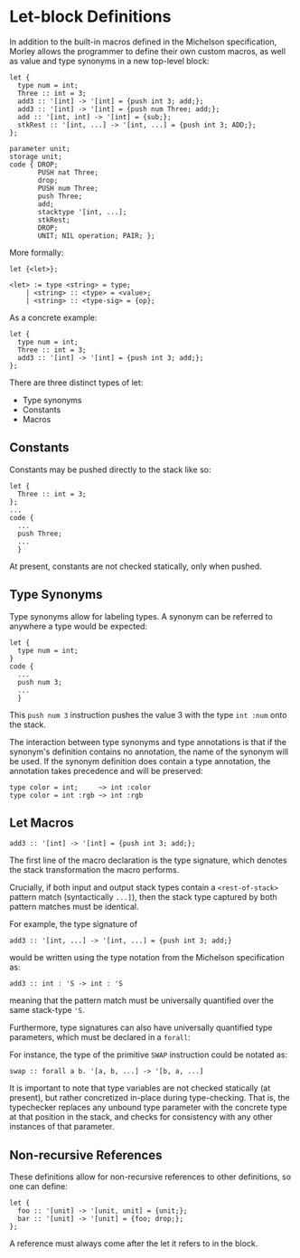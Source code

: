 # Let-block Definitions

In addition to the built-in macros defined in the Michelson specification,
Morley allows the programmer to define their own custom macros, as well as value
and type synonyms in a new top-level block:

```
let {
  type num = int;
  Three :: int = 3;
  add3 :: '[int] -> '[int] = {push int 3; add;};
  add3 :: '[int] -> '[int] = {push num Three; add;};
  add :: '[int, int] -> '[int] = {sub;};
  stkRest :: '[int, ...] -> '[int, ...] = {push int 3; ADD;};
};

parameter unit;
storage unit;
code { DROP;
       PUSH nat Three;
       drop;
       PUSH num Three;
       push Three;
       add;
       stacktype '[int, ...];
       stkRest;
       DROP;
       UNIT; NIL operation; PAIR; };
```

More formally:

```
let {<let>};

<let> := type <string> = type;
    | <string> :: <type> = <value>;
    | <string> :: <type-sig> = {op};
```

As a concrete example:

```
let {
  type num = int;
  Three :: int = 3;
  add3 :: '[int] -> '[int] = {push int 3; add;};
};
```

There are three distinct types of let:

- Type synonyms
- Constants
- Macros

## Constants

Constants may be pushed directly to the stack like so:

```
let {
  Three :: int = 3;
};
...
code {
  ...
  push Three;
  ...
  }
```

At present, constants are not checked statically, only when pushed.

## Type Synonyms

Type synonyms allow for labeling types. A synonym can be referred to anywhere a
type would be expected:

```
let {
  type num = int;
}
code {
  ...
  push num 3;
  ...
  }
```

This `push num 3` instruction pushes the value 3 with the type `int :num` onto
the stack.

The interaction between type synonyms and type annotations is that if the
synonym's definition contains no annotation, the name of the synonym will be
used. If the synonym definition does contain a type annotation, the annotation
takes precedence and will be preserved:

```
type color = int;     ~> int :color
type color = int :rgb ~> int :rgb
```

## Let Macros

```
add3 :: '[int] -> '[int] = {push int 3; add;};
```

The first line of the macro declaration is the type signature, which denotes the
stack transformation the macro performs.

Crucially, if both input and output stack types contain a `<rest-of-stack>`
pattern match (syntactically `...]`), then the stack type captured by both
pattern matches must be identical.

For example, the type signature of 

```
add3 :: '[int, ...] -> '[int, ...] = {push int 3; add;}
```

would be written using the type notation from the Michelson specification as:

```
add3 :: int : 'S -> int : 'S
```

meaning that the pattern match must be universally quantified over the same
stack-type `'S`. 

Furthermore, type signatures can also have universally quantified type
parameters, which must be declared in a `forall`:

For instance, the type of the primitive `SWAP` instruction could be notated as:

```
swap :: forall a b. '[a, b, ...] -> '[b, a, ...]
```

It is important to note that type variables are not checked statically (at
present), but rather concretized in-place during type-checking. That is, the
typechecker replaces any unbound type parameter with the concrete type at that
position in the stack, and checks for consistency with any other instances of
that parameter.

## Non-recursive References

These definitions allow for non-recursive references to other definitions,
so one can define:

```
let {
  foo :: '[unit] -> '[unit, unit] = {unit;};
  bar :: '[unit] -> '[unit] = {foo; drop;};
};
```

A reference must always come after the let it refers to in the block.



